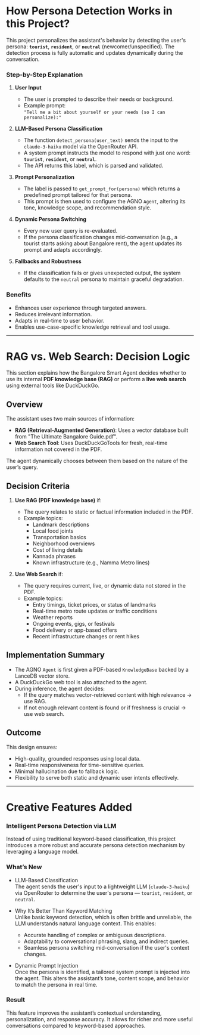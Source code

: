 # How Persona Detection Works in this Project?
This project personalizes the assistant's behavior by detecting the user's persona: **`tourist`**, **`resident`**, or **`neutral`** (newcomer/unspecified). The detection process is fully automatic and updates dynamically during the conversation.

### Step-by-Step Explanation

1. **User Input**
   - The user is prompted to describe their needs or background.
   - Example prompt:  
     `"Tell me a bit about yourself or your needs (so I can personalize):"`

2. **LLM-Based Persona Classification**
   - The function `detect_persona(user_text)` sends the input to the `claude-3-haiku` model via the OpenRouter API.
   - A system prompt instructs the model to respond with just one word:  
     **`tourist`**, **`resident`**, or **`neutral`**.
   - The API returns this label, which is parsed and validated.

3. **Prompt Personalization**
   - The label is passed to `get_prompt_for(persona)` which returns a predefined prompt tailored for that persona.
   - This prompt is then used to configure the AGNO `Agent`, altering its tone, knowledge scope, and recommendation style.

4. **Dynamic Persona Switching**
   - Every new user query is re-evaluated.
   - If the persona classification changes mid-conversation (e.g., a tourist starts asking about Bangalore rent), the agent updates its prompt and adapts accordingly.

5. **Fallbacks and Robustness**
   - If the classification fails or gives unexpected output, the system defaults to the `neutral` persona to maintain graceful degradation.

### Benefits
- Enhances user experience through targeted answers.
- Reduces irrelevant information.
- Adapts in real-time to user behavior.
- Enables use-case-specific knowledge retrieval and tool usage.

---

# RAG vs. Web Search: Decision Logic

This section explains how the Bangalore Smart Agent decides whether to use its internal **PDF knowledge base (RAG)** or perform a **live web search** using external tools like DuckDuckGo.

## Overview
The assistant uses two main sources of information:

- **RAG (Retrieval-Augmented Generation)**: Uses a vector database built from "The Ultimate Bangalore Guide.pdf".
- **Web Search Tool**: Uses DuckDuckGoTools for fresh, real-time information not covered in the PDF.

The agent dynamically chooses between them based on the nature of the user’s query.

## Decision Criteria

1. **Use RAG (PDF knowledge base)** if:
   - The query relates to static or factual information included in the PDF.
   - Example topics:
     - Landmark descriptions
     - Local food joints
     - Transportation basics
     - Neighborhood overviews
     - Cost of living details
     - Kannada phrases
     - Known infrastructure (e.g., Namma Metro lines)

2. **Use Web Search** if:
   - The query requires current, live, or dynamic data not stored in the PDF.
   - Example topics:
     - Entry timings, ticket prices, or status of landmarks
     - Real-time metro route updates or traffic conditions
     - Weather reports
     - Ongoing events, gigs, or festivals
     - Food delivery or app-based offers
     - Recent infrastructure changes or rent hikes

## Implementation Summary
- The AGNO `Agent` is first given a PDF-based `KnowledgeBase` backed by a LanceDB vector store.
- A DuckDuckGo web tool is also attached to the agent.
- During inference, the agent decides:
  - If the query matches vector-retrieved content with high relevance → use RAG.
  - If not enough relevant content is found or if freshness is crucial → use web search.

## Outcome
This design ensures:
- High-quality, grounded responses using local data.
- Real-time responsiveness for time-sensitive queries.
- Minimal hallucination due to fallback logic.
- Flexibility to serve both static and dynamic user intents effectively.

---

# Creative Features Added

### Intelligent Persona Detection via LLM
Instead of using traditional keyword-based classification, this project introduces a more robust and accurate persona detection mechanism by leveraging a language model.

### What’s New
- LLM-Based Classification  
  The agent sends the user's input to a lightweight LLM (`claude-3-haiku`) via OpenRouter to determine the user's persona — `tourist`, `resident`, or `neutral`.

- Why It’s Better Than Keyword Matching  
  Unlike basic keyword detection, which is often brittle and unreliable, the LLM understands natural language context. This enables:
  - Accurate handling of complex or ambiguous descriptions.
  - Adaptability to conversational phrasing, slang, and indirect queries.
  - Seamless persona switching mid-conversation if the user's context changes.

- Dynamic Prompt Injection  
  Once the persona is identified, a tailored system prompt is injected into the agent. This alters the assistant’s tone, content scope, and behavior to match the persona in real time.

### Result
This feature improves the assistant’s contextual understanding, personalization, and response accuracy. It allows for richer and more useful conversations compared to keyword-based approaches.








